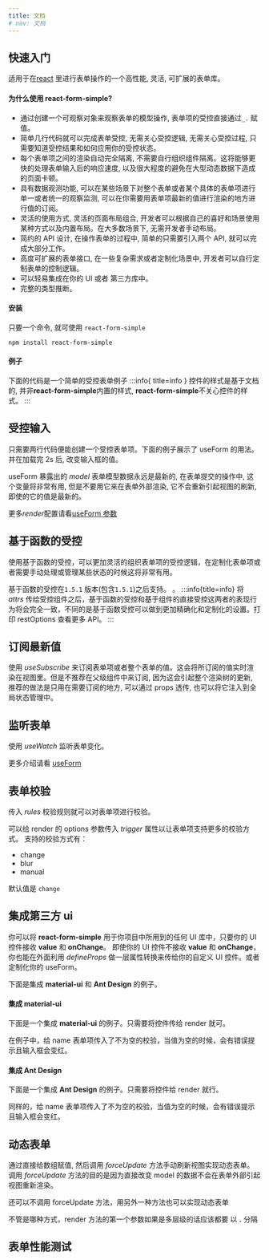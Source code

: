 ```yaml
---
title: 文档
# nav: 文档
---
```


## <Mdh>快速入门</Mdh>

适用于在[react](https://react.dev/) 里进行表单操作的一个高性能, 灵活, 可扩展的表单库。

#### 为什么使用 react-form-simple?

- 通过创建一个可观察对象来观察表单的模型操作, 表单项的受控直接通过`_.` 赋值。
- 简单几行代码就可以完成表单受控, 无需关心受控逻辑, 无需关心受控过程, 只需要知道受控结果和如何应用你的受控状态。
- 每个表单项之间的渲染自动完全隔离, 不需要自行组织组件隔离。这将能够更快的处理表单输入后的响应速度, 以及很大程度的避免在大型动态数据下造成的页面卡顿。
- 具有数据观测功能, 可以在某些场景下对整个表单或者某个具体的表单项进行单一或者统一的观察监测, 可以在你需要用表单项最新的值进行渲染的地方进行值的订阅。
- 灵活的使用方式, 灵活的页面布局组合, 开发者可以根据自己的喜好和场景使用某种方式以及内置布局。在大多数场景下, 无需开发者手动布局。
- 简约的 API 设计, 在操作表单的过程中, 简单的只需要引入两个 API, 就可以完成大部分工作。
- 高度可扩展的表单接口, 在一些复杂需求或者定制化场景中, 开发者可以自行定制表单的控制逻辑。
- 可以轻易集成在你的 UI 或者 第三方库中。
- 完整的类型推断。

#### 安装

只要一个命令, 就可使用 `react-form-simple`

```
npm install react-form-simple
```

#### 例子

下面的代码是一个简单的受控表单例子
<code src="../demos/_example.tsx"></code>
:::info{ title=info }
控件的样式是基于文档的, 并非**react-form-simple**内置的样式, **react-form-simple**不关心控件的样式。
:::

## <Mdh>受控输入</Mdh>

只需要两行代码便能创建一个受控表单项。下面的例子展示了 useForm 的用法。 并在加载完 2s 后, 改变输入框的值。

useForm 暴露出的 _model_ 表单模型数据永远是最新的, 在表单提交的操作中, 这个变量将非常有用, 但是不要用它来在表单外部渲染, 它不会重新引起视图的刷新, 即使的它的值是最新的。

更多*render*配置请看<a href="/intro/api#useform">useForm 参数</a>
<code src="../demos/_controller.tsx"></code>

## <Mdh version="1.5.1">基于函数的受控</Mdh>

使用基于函数的受控，可以更加灵活的组织表单项的受控逻辑，在定制化表单项或者需要手动处理或管理某些状态的时候这将非常有用。

基于函数的受控在`1.5.1` 版本(包含`1.5.1`)之后支持。
<code src="../demos/_controller_fn.tsx"></code>
。
:::info{title=info}
将 _attrs_ 传给受控组件之后，基于函数的受控和基于组件的直接受控这两者的表现行为将会完全一致，不同的是基于函数受控可以做到更加精确化和定制化的设置。打印 restOptions 查看更多 API。
:::

## <Mdh>订阅最新值</Mdh>

使用 _useSubscribe_ 来订阅表单项或者整个表单的值。这会将所订阅的值实时渲染在视图里。但是不推荐在父级组件中来订阅, 因为这会引起整个渲染树的更新, 推荐的做法是只用在需要订阅的地方, 可以通过 props 透传, 也可以将它注入到全局状态管理中。
<code src="../demos/_controller_sub.tsx"></code>

## <Mdh>监听表单</Mdh>

使用 _useWatch_ 监听表单变化。

更多介绍请看 <a href="/intro/api#useform">useForm</a>
<code src="../demos/_watch.tsx"></code>

## <Mdh>表单校验</Mdh>

传入 _rules_ 校验规则就可以对表单项进行校验。

可以给 render 的 options 参数传入 _trigger_ 属性以让表单项支持更多的校验方式。
支持的校验方式有：

- change
- blur
- manual

默认值是 `change`

<code src="../demos/_vaild.tsx"></code>

## <Mdh>集成第三方 ui</Mdh>

你可以将 **react-form-simple** 用于你项目中所用到的任何 UI 库中，只要你的 UI 控件接收 **value** 和 **onChange**。 即使你的 UI 控件不接收 **value** 和 **onChange**， 你也能在外面利用 _defineProps_ 做一层属性转换来传给你的自定义 UI 控件。或者定制化你的 useForm。

下面是集成 **material-ui** 和 **Ant Design** 的例子。

#### 集成 material-ui

下面是一个集成 **material-ui** 的例子。只需要将控件传给 render 就可。

在例子中，给 name 表单项传入了不为空的校验，当值为空的时候，会有错误提示且输入框会变红。

<code src="../demos/_ui.tsx"></code>

#### <div style="margin-top: 15px">集成 Ant Design</div>

下面是一个集成 **Ant Design** 的例子。只需要将控件给 render 就行。

同样的，给 name 表单项传入了不为空的校验，当值为空的时候，会有错误提示且输入框会变红。

<code src="../demos/_ui_antd.tsx"></code>

## <Mdh>动态表单</Mdh>

通过直接给数组赋值, 然后调用 _forceUpdate_ 方法手动刷新视图实现动态表单。调用 _forceUpdate_ 方法的目的是因为直接改变 model 的数据不会在表单外部引起视图重新渲染。
<code src="../demos/_dymic.tsx"></code>

还可以不调用 forceUpdate 方法，用另外一种方法也可以实现动态表单
<code src="../demos/_dymic_01.tsx"></code>

不管是哪种方式，render 方法的第一个参数如果是多层级的话应该都要 以 **.** 分隔

## <Mdh>表单性能测试</Mdh>

<code src="../demos/_performance_test.tsx"></code>
